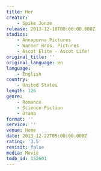 ```yaml
---
title: Her
creator:
    - Spike Jonze
release: 2013-12-18T00:00:00.000Z
studios:
    - Annapurna Pictures
    - Warner Bros. Pictures
    - Ascot Elite - Ascot Life!
original_title: ''
original_language: en
language:
    - English
country:
    - United States
length: 126
genre:
    - Romance
    - Science Fiction
    - Drama
format: ''
service: ''
venue: Home
date: 2013-12-22T05:00:00.000Z
rating: '3.5'
revisit: false
media: Movie
tmdb_id: 152601
---
```



